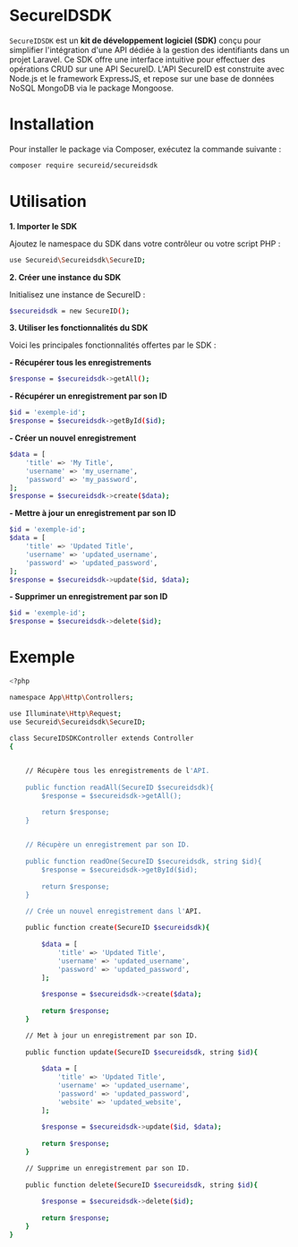 # SecureIDSDK

`SecureIDSDK` est un **kit de développement logiciel (SDK)** conçu pour simplifier l'intégration d'une API dédiée à la gestion des identifiants dans un projet Laravel. Ce SDK offre une interface intuitive pour effectuer des opérations CRUD sur une API SecureID. L'API SecureID est construite avec Node.js et le framework ExpressJS, et repose sur une base de données NoSQL MongoDB via le package Mongoose.

# Installation

Pour installer le package via Composer, exécutez la commande suivante :
```bash
composer require secureid/secureidsdk
```

# Utilisation
**1. Importer le SDK**

Ajoutez le namespace du SDK dans votre contrôleur ou votre script PHP :
```bash
use Secureid\Secureidsdk\SecureID;
```

**2. Créer une instance du SDK**
   
Initialisez une instance de SecureID :
```bash
$secureidsdk = new SecureID();
```
**3. Utiliser les fonctionnalités du SDK**

Voici les principales fonctionnalités offertes par le SDK :

**- Récupérer tous les enregistrements**
```bash
$response = $secureidsdk->getAll();
```

**- Récupérer un enregistrement par son ID**
```bash
$id = 'exemple-id';
$response = $secureidsdk->getById($id);
```

**- Créer un nouvel enregistrement**
```bash  
$data = [
    'title' => 'My Title',
    'username' => 'my_username',
    'password' => 'my_password',
];
$response = $secureidsdk->create($data);
```
**- Mettre à jour un enregistrement par son ID**
```bash 
$id = 'exemple-id';
$data = [
    'title' => 'Updated Title',
    'username' => 'updated_username',
    'password' => 'updated_password',
];
$response = $secureidsdk->update($id, $data);
```

**- Supprimer un enregistrement par son ID**
```bash 
$id = 'exemple-id';
$response = $secureidsdk->delete($id);
```

# Exemple

```bash
<?php

namespace App\Http\Controllers;

use Illuminate\Http\Request;
use Secureid\Secureidsdk\SecureID;

class SecureIDSDKController extends Controller
{

    
    // Récupère tous les enregistrements de l'API.
     
    public function readAll(SecureID $secureidsdk){
        $response = $secureidsdk->getAll();

        return $response;
    }

    
    // Récupère un enregistrement par son ID.
    
    public function readOne(SecureID $secureidsdk, string $id){
        $response = $secureidsdk->getById($id);
        
        return $response;
    }

    // Crée un nouvel enregistrement dans l'API.
   
    public function create(SecureID $secureidsdk){
       
        $data = [
            'title' => 'Updated Title',
            'username' => 'updated_username',
            'password' => 'updated_password',
        ];
        
        $response = $secureidsdk->create($data);
        
        return $response;
    }

    // Met à jour un enregistrement par son ID.
    
    public function update(SecureID $secureidsdk, string $id){
       
        $data = [
            'title' => 'Updated Title',
            'username' => 'updated_username',
            'password' => 'updated_password',
            'website' => 'updated_website',
        ];
        
        $response = $secureidsdk->update($id, $data);
        
        return $response;
    }

    // Supprime un enregistrement par son ID.
    
    public function delete(SecureID $secureidsdk, string $id){
       
        $response = $secureidsdk->delete($id);
        
        return $response;
    }
}

```
